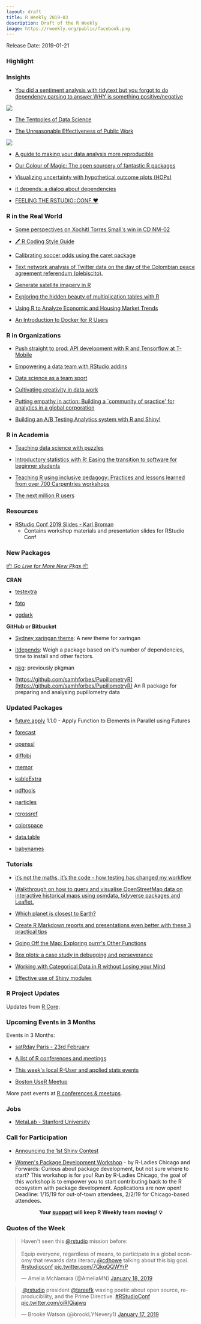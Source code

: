 ```yaml
---
layout: draft
title: R Weekly 2019-03
description: Draft of the R Weekly
image: https://rweekly.org/public/facebook.png
---
```


Release Date: 2019-01-21

###  Highlight



### Insights

+ [You did a sentiment analysis with tidytext but you forgot to do dependency parsing to answer WHY is something positive/negative](http://www.bnosac.be/index.php/blog/85-you-did-a-sentiment-analysis-with-tidytext-but-you-forgot-to-do-dependency-parsing-to-answer-why-is-something-positive-negative)

![](http://www.bnosac.be/images/bnosac/blog/sentiment-and-dependency-parsing.png)

+ [The Tentpoles of Data Science](https://simplystatistics.org/2019/01/18/the-tentpoles-of-data-science/)

+ [The Unreasonable Effectiveness of Public Work](https://www.dropbox.com/s/jk7216yr30ztpdp/DavidRobinson-RStudio-2019.pdf?dl=0)

![](https://i.imgur.com/5eRwbiI.png)

+ [A guide to making your data analysis more reproducible](http://inundata.org/talks/rstd19/#/)

+ [Our Colour of Magic: The open sourcery of fantastic R packages](https://docs.google.com/presentation/d/1iUz3A_xHIzeFIzOQ_JQLdGPbC82qcDEDSqvjIBiP1a8/edit#slide=id.p)

+ [Visualizing uncertainty with hypothetical outcome plots (HOPs)](https://docs.google.com/presentation/d/1zMuBSADaxdFnosOPWJNA10DaxGEheW6gDxqEPYAuado/edit#slide=id.p1)

+ [it depends: a dialog about dependencies](https://speakerdeck.com/jimhester/it-depends)



+ [FEELING THE RSTUDIO::CONF ❤️](https://juliasilge.com/blog/rstudio-conf-2019/)

### R in the Real World

+ [Some perspectives on Xochitl Torres Small's win in CD NM-02](https://www.jtimm.net/2019/01/17/xochitl-torres-small-win-2018/)

+ [🖊 R Coding Style Guide](http://irudnyts.github.io//r-coding-style-guide/)

+ [Calibrating soccer odds using the caret package ](http://dm13450.github.io/2019/01/10/Odds-and-Winning.html)

+ [Text network analysis of Twitter data on the day of the Colombian peace agreement referendum (plebiscito).  ](https://juanitorduz.github.io/text-mining-networks-and-visualization-plebiscito-tweets/)

+ [Generate satellite imagery in R](https://appsilon.com/satellite-imagery-generation-with-gans/)

+ [Exploring the hidden beauty of multiplication tables with R](https://solmos.netlify.com/post/2018-11-06-multiplication-table/multiplication-table-with-r/)

+ [Using R to Analyze Economic and Housing Market Trends](http://lenkiefer.com/2019/01/15/rstudioconf-poster/)

+ [An Introduction to Docker for R Users](https://colinfay.me/docker-r-reproducibility/)

###  R in Organizations

+ [Push straight to prod: API development with R and Tensorflow at T-Mobile](https://nolisllc.com/assets/presentations/r-tensorflow-api.pdf)

+ [Empowering a data team with RStudio addins](http://bit.ly/rstudioaddin19)

+ [Data science as a team sport](https://github.com/angelabassa/rstudioconf-2019)

+ [Cultivating creativity in data work](https://www.slideshare.net/mobile/hilaryparker/rstudioconf2019l)

+ [Putting empathy in action: Building a `community of practice' for analytics in a global corporation](https://cerebralmastication.com/prez/rstudio_conf_2019_main.html)

+ [Building an A/B Testing Analytics system with R and Shiny!](https://www.slideshare.net/secret/Ba52FYuH2FoWE)

###  R in Academia

+ [Teaching data science with puzzles](https://github.com/isteves/ds-puzzles)

+ [Introductory statistics with R: Easing the transition to software for beginner students](http://calpoly.edu/~kbodwin/RStudio_2019.html)

+ [Teaching R using inclusive pedagogy: Practices and lessons learned from over 700 Carpentries workshops](https://docs.google.com/presentation/d/1yZTOcm0hO3sq8nz24luNoxL2Tk4IWfwoeYSXa09-zB8/edit#slide=id.g4d9835a148_0_218)

+ [The next million R users](https://github.com/rstudio/learning-r-survey/blob/master/slides/Next-Million-R-Users.pdf)


###  Resources
+ [RStudio Conf 2019 Slides - Karl Broman](https://github.com/kbroman/RStudioConf2019Slides)
  - Contains workshop materials and presentation slides for RStudio Conf
  
  


###  New Packages

<p class="added-hostname"><a href="https://rweekly.org/live" target="_blank" class="externalLink">📦 <i>Go Live for More New Pkgs</i> 📦</a></p>

**CRAN**
+ [testextra](https://CRAN.R-project.org/package=testextra)

+ [foto](https://github.com/khufkens/foto)

+ [ggdark](https://cran.r-project.org/web/packages/ggdark/index.html)


**GitHub or Bitbucket**
+ [Sydney xaringan theme](https://github.com/garthtarr/sydney_xaringan): A new theme for xaringan

+ [itdepends](https://github.com/jimhester/itdepends): Weigh a package based on it's number of dependencies, time to install and other factors.

+ [pkg](https://github.com/r-lib/pkg): previously pkgman

+ [https://github.com/samhforbes/PupillometryR](https://github.com/samhforbes/PupillometryR) An R package for preparing and analysing pupillometry data

### Updated Packages

+ [future.apply](https://cran.r-project.org/package=future.apply) 1.1.0 - Apply Function to Elements in Parallel using Futures

+ [forecast](https://cran.r-project.org/web/packages/forecast/index.html)

+ [openssl](https://cran.r-project.org/web/packages/openssl/index.html)

+ [diffobj](https://github.com/brodieG/diffobj)

+ [memor](https://cran.r-project.org/web/packages/memor/index.html)

+ [kableExtra](https://cran.r-project.org/web/packages/kableExtra/index.html)

+ [pdftools](https://cran.r-project.org/web/packages/pdfrools/index.html)

+ [particles](https://cran.r-project.org/web/packages/particles/index.html)

+ [rcrossref](https://cran.r-project.org/web/packages/rcrossref/index.html)

+ [colorspace](https://cran.r-project.org/web/packages/colorspace/index.html)

+ [data.table](https://cran.r-project.org/web/packages/data.table/index.html)

+ [babynames](https://cran.r-project.org/web/packages/babynames/index.html)


###  Tutorials

+ [it’s not the maths, it’s the code - how testing has changed my workflow](http://cantabile.rbind.io/posts/2019-01-05-its-not-not-the-math-its-the-code/)

+ [Walkthrough on how to query and visualise OpenStreetMap data on interactive historical maps using osmdata, tidyverse packages and Leaflet.](https://mhermans.net/post/mapping-leuvense-gangen/)

+ [Which planet is closest to Earth?](https://flother.is/2019/which-planet-is-closest-to-earth/)

+ [Create R Markdown reports and presentations even better with these 3 practical tips](https://jozefhajnala.gitlab.io/r/r909-rmarkdown-tips/)

+ [Going Off the Map: Exploring purrr's Other Functions](https://hookedondata.org/going-off-the-map/)

+ [Box plots: a case study in debugging and perseverance](https://github.com/karawoo/2019-01-17-rstudioconf/blob/master/woo_rstudioconf_2019.pdf)

+ [Working with Categorical Data in R without Losing your Mind](http://www.amelia.mn/WranglingCats.pdf)

+ [Effective use of Shiny modules](https://rpodcast.github.io/rsconf-2019/#1)

<!--<div class="post-more-begi
n"></div><div class="post-more-end"></div>-->

###  R Project Updates

Updates from [R Core](http://developer.r-project.org/blosxom.cgi/R-devel/NEWS):


###  Upcoming Events in 3 Months

Events in 3 Months:

+ [satRday Paris - 23rd February](https://paris2019.satrdays.org/)

+ [A list of R conferences and meetings](https://jumpingrivers.github.io/meetingsR/events.html)

+ [This week's local R-User and applied stats events](https://community.rstudio.com/c/irl)

+ [Boston UseR Meetup](https://www.meetup.com/Boston-useR/events/257897151/)

More past events at [R conferences & meetups](https://conf.rweekly.org).


### Jobs

+ [MetaLab - Stanford University](https://docs.google.com/document/d/1jlYl13DgiSVF4E3LyQ-m7fHEV2s8elMnGojbXsRSsV8/edit)



###  Call for Participation

+ [Announcing the 1st Shiny Contest](https://blog.rstudio.com/2019/01/07/first-shiny-contest/)

+ [Women's Package Development Workshop](https://forwards.github.io/edu/chicago/) - by R-Ladies Chicago and Forwards: Curious about package development, but not sure where to start? This workshop is for you! Run by R-Ladies Chicago, the goal of this workshop is to empower you to start contributing back to the R ecosystem with package development. Applications are now open! Deadline: 1/15/19 for out-of-town attendees, 2/2/19 for Chicago-based attendees.

<p class="hide-support added-hostname support-rweekly" style="text-align: center;font-weight: bold;">Your <a class="non-visited externalLink" href="https://www.patreon.com/rweekly" onclick="pas(this)">support</a> will keep R Weekly team moving! 💡</p>

###  Quotes of the Week

<blockquote class="twitter-tweet" data-lang="en"><p lang="en" dir="ltr">Haven&#39;t seen this <a href="https://twitter.com/rstudio?ref_src=twsrc%5Etfw">@rstudio</a> mission before:<br><br>Equip everyone, regardless of means, to participate in a global economy that rewards data literacy.<a href="https://twitter.com/cdhowe?ref_src=twsrc%5Etfw">@cdhowe</a> talking about this big goal. <a href="https://twitter.com/hashtag/rstudioconf?src=hash&amp;ref_src=twsrc%5Etfw">#rstudioconf</a> <a href="https://t.co/7QkqQQWYrP">pic.twitter.com/7QkqQQWYrP</a></p>&mdash; Amelia McNamara (@AmeliaMN) <a href="https://twitter.com/AmeliaMN/status/1086350680313470977?ref_src=twsrc%5Etfw">January 18, 2019</a></blockquote>
<script async src="https://platform.twitter.com/widgets.js" charset="utf-8"></script>

<blockquote class="twitter-tweet" data-lang="en"><p lang="en" dir="ltr">.<a href="https://twitter.com/rstudio?ref_src=twsrc%5Etfw">@rstudio</a> president <a href="https://twitter.com/tareefk?ref_src=twsrc%5Etfw">@tareefk</a> waxing poetic about open source, reproducibility, and the Prime Directive. <a href="https://twitter.com/hashtag/RStudioConf?src=hash&amp;ref_src=twsrc%5Etfw">#RStudioConf</a> <a href="https://t.co/oiRIQiajwq">pic.twitter.com/oiRIQiajwq</a></p>&mdash; Brooke Watson (@brookLYNevery1) <a href="https://twitter.com/brookLYNevery1/status/1085924976925032448?ref_src=twsrc%5Etfw">January 17, 2019</a></blockquote>
<script async src="https://platform.twitter.com/widgets.js" charset="utf-8"></script>

